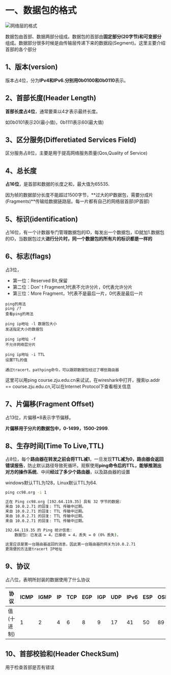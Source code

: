 # 一、数据包的格式

![网络层的格式]()

数据包由首部、数据两部分组成。数据包的首部由**固定部分(20字节)和可变部分**组成。数据部分很多时候是由传输层传递下来的数据段(Segment)。这里主要介绍首部的各个部分

## 1、版本(version)

版本占4位，分为**IPv4和IPv6.分别用0b0100和0b0110**表示。

## 2、首部长度(Header Length)

**首部长度占4位**，通常要乘以4才表示最终长度。

如0b0101表示20(最小值)，0b1111表示60(最大值)

## 3、区分服务(Differetiated Services Field)

区分服务占8位，主要是用于提高网络服务质量(Qos,Quality of Service)

## 4、总长度

**占16位**，是首部和数据的长度之和，最大值为65535.

因为帧的数据部分长度不能超过1500字节，**过大的IP数据包，需要分成片(Fragments)**传输给数据链路层。每一片都有自己的网络层首部(IP首部)

## 5、标识(identification)

占16位，有一个计数器专门管理数据包的ID，每发出一个数据包，ID就加1.数据包的ID，当数据包过大**进行分片时，同一个数据包的所有片的标识都是一样的**

## 6、标志(flags)

占3位，

* 第一位：Reserved Bit,保留
* 第二位：Don' t Fragment,1代表不允许分片，0代表允许分片
* 第三位：More Fragment，1代表不是最后一片，0代表是最后一片

~~~
ping的用法
ping /?
查看ping的用法

ping ip地址 -l 数据包大小
发送指定大小的数据包

ping ip地址 -f
不允许网络层分片

ping ip地址 -i TTL
设置TTL的值

通过tracert、pathping命令，可以跟踪数据包经过了哪些路由器
~~~

这里可以用ping course.zju.edu.cn来试试，在wireshark中打开，搜索ip.addr == course.zju.edu.cn,可以在Internet Protocol下查看相关信息

## 7、片偏移(Fragment Offset)

占13位，片偏移*8表示字节偏移。

**片偏移用于分片的数据包中，0-1499，1500-2999**.

## 8、生存时间(Time To Live,TTL)

占8位，每个**路由器在转发之前会将TTL减1**，一旦发现**TTL减为0，路由器会返回错误报告**，防止默认路径导致死循环。观察使用**ping命令后的TTL，能够推测出对方的操作系统**、中间**经过了多少个路由器**，以及路由器的设置

windows默认TTL为128，Linux默认TTL为64.

~~~cmd
ping cc98.org -i 1

正在 Ping cc98.org [192.64.119.35] 具有 32 字节的数据:
来自 10.0.2.71 的回复: TTL 传输中过期。
来自 10.0.2.71 的回复: TTL 传输中过期。
来自 10.0.2.71 的回复: TTL 传输中过期。
来自 10.0.2.71 的回复: TTL 传输中过期。

192.64.119.35 的 Ping 统计信息:
    数据包: 已发送 = 4，已接收 = 4，丢失 = 0 (0% 丢失)，
    
这里应该是第一台路由器返回的消息，因此第一台路由器的网关为10.0.2.71
更简便的方法是tracert IP地址
~~~

## 9、协议

占八位，表明所封装的数据使用了什么协议

| 协议       | ICMP | IGMP | IP   | TCP  | EGP  | IGP  | UDP  | IPv6 | ESP  | OSPF |
| ---------- | ---- | ---- | ---- | ---- | ---- | ---- | ---- | ---- | ---- | ---- |
| 值(十进制) | 1    | 2    | 4    | 6    | 8    | 9    | 17   | 41   | 50   | 89   |

## 10、首部校验和(Header CheckSum)

用于检查首部是否有错误
